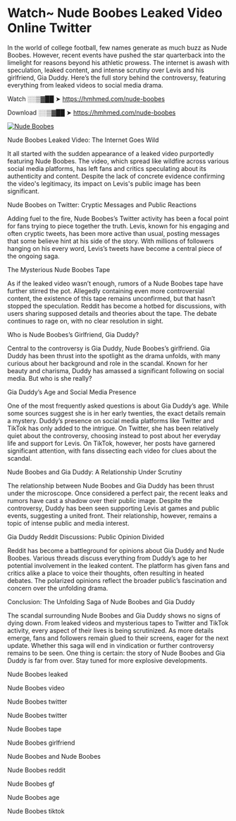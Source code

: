 # Watch~ Nude Boobes Leaked Video Online Twitter

In the world of college football, few names generate as much buzz as Nude Boobes. However, recent events have pushed the star quarterback into the limelight for reasons beyond his athletic prowess. The internet is awash with speculation, leaked content, and intense scrutiny over Levis and his girlfriend, Gia Duddy. Here’s the full story behind the controversy, featuring everything from leaked videos to social media drama.

Watch ░░▒▓██ ➤ https://hmhmed.com/nude-boobes

Download ░░▒▓██ ➤ https://hmhmed.com/nude-boobes

[![Nude Boobes](https://i.imgur.com/dJHk4Zq.gif)](https://hmhmed.com/nude-boobes)

Nude Boobes Leaked Video: The Internet Goes Wild

It all started with the sudden appearance of a leaked video purportedly featuring Nude Boobes. The video, which spread like wildfire across various social media platforms, has left fans and critics speculating about its authenticity and content. Despite the lack of concrete evidence confirming the video's legitimacy, its impact on Levis's public image has been significant.

Nude Boobes on Twitter: Cryptic Messages and Public Reactions

Adding fuel to the fire, Nude Boobes’s Twitter activity has been a focal point for fans trying to piece together the truth. Levis, known for his engaging and often cryptic tweets, has been more active than usual, posting messages that some believe hint at his side of the story. With millions of followers hanging on his every word, Levis’s tweets have become a central piece of the ongoing saga.

The Mysterious Nude Boobes Tape

As if the leaked video wasn’t enough, rumors of a Nude Boobes tape have further stirred the pot. Allegedly containing even more controversial content, the existence of this tape remains unconfirmed, but that hasn’t stopped the speculation. Reddit has become a hotbed for discussions, with users sharing supposed details and theories about the tape. The debate continues to rage on, with no clear resolution in sight.

Who is Nude Boobes’s Girlfriend, Gia Duddy?

Central to the controversy is Gia Duddy, Nude Boobes’s girlfriend. Gia Duddy has been thrust into the spotlight as the drama unfolds, with many curious about her background and role in the scandal. Known for her beauty and charisma, Duddy has amassed a significant following on social media. But who is she really?

Gia Duddy’s Age and Social Media Presence

One of the most frequently asked questions is about Gia Duddy’s age. While some sources suggest she is in her early twenties, the exact details remain a mystery. Duddy’s presence on social media platforms like Twitter and TikTok has only added to the intrigue. On Twitter, she has been relatively quiet about the controversy, choosing instead to post about her everyday life and support for Levis. On TikTok, however, her posts have garnered significant attention, with fans dissecting each video for clues about the scandal.

Nude Boobes and Gia Duddy: A Relationship Under Scrutiny

The relationship between Nude Boobes and Gia Duddy has been thrust under the microscope. Once considered a perfect pair, the recent leaks and rumors have cast a shadow over their public image. Despite the controversy, Duddy has been seen supporting Levis at games and public events, suggesting a united front. Their relationship, however, remains a topic of intense public and media interest.

Gia Duddy Reddit Discussions: Public Opinion Divided

Reddit has become a battleground for opinions about Gia Duddy and Nude Boobes. Various threads discuss everything from Duddy’s age to her potential involvement in the leaked content. The platform has given fans and critics alike a place to voice their thoughts, often resulting in heated debates. The polarized opinions reflect the broader public’s fascination and concern over the unfolding drama.

Conclusion: The Unfolding Saga of Nude Boobes and Gia Duddy

The scandal surrounding Nude Boobes and Gia Duddy shows no signs of dying down. From leaked videos and mysterious tapes to Twitter and TikTok activity, every aspect of their lives is being scrutinized. As more details emerge, fans and followers remain glued to their screens, eager for the next update. Whether this saga will end in vindication or further controversy remains to be seen. One thing is certain: the story of Nude Boobes and Gia Duddy is far from over. Stay tuned for more explosive developments.

Nude Boobes leaked

Nude Boobes video

Nude Boobes twitter

Nude Boobes twitter

Nude Boobes tape

Nude Boobes girlfriend

Nude Boobes and Nude Boobes

Nude Boobes reddit

Nude Boobes gf

Nude Boobes age

Nude Boobes tiktok